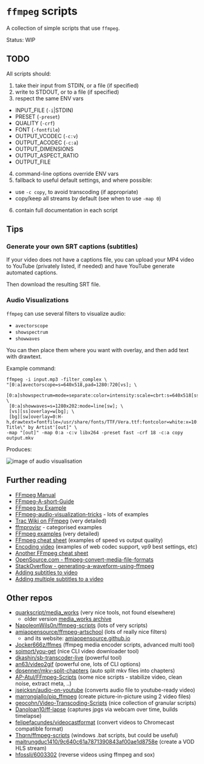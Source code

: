 # `ffmpeg` scripts

A collection of simple scripts that use `ffmpeg`.

Status: WIP

## TODO

All scripts should:

1. take their input from STDIN, or a file (if specified)
2. write to STDOUT, or to a file (if specified)
3. respect the same ENV vars
  - INPUT_FILE (`-i`|STDIN)
  - PRESET (`-preset`)
  - QUALITY (`-crf`)
  - FONT (`-fontfile`)
  - OUTPUT_VCODEC (`-c:v`)
  - OUTPUT_ACODEC (`-c:a`)
  - OUTPUT_DIMENSIONS
  - OUTPUT_ASPECT_RATIO
  - OUTPUT_FILE
4. command-line options override ENV vars
5. fallback to useful default settings, and where possible:
  - use `-c copy`, to avoid transcoding (if appropriate)
  - copy/keep all streams by default (see when to use `-map 0`)
6. contain full documentation in each script

## Tips

### Generate your own SRT captions (subtitles)

If your video does not have a captions file, you can upload your MP4 video to 
YouTube (privately listed, if needed) and have YouTube generate automated 
captions.

Then download the resulting SRT file.

### Audio Visualizations

`ffmpeg` can use several filters to visualize audio: 

 - `avectorscope`
 - `showspectrum`
 - `showwaves`

You can then place them where you want with overlay, and then add text with drawtext.

Example command:

```
ffmpeg -i input.mp3 -filter_complex \
"[0:a]avectorscope=s=640x518,pad=1280:720[vs]; \
 [0:a]showspectrum=mode=separate:color=intensity:scale=cbrt:s=640x518[ss]; \
 [0:a]showwaves=s=1280x202:mode=line[sw]; \
 [vs][ss]overlay=w[bg]; \
 [bg][sw]overlay=0:H-h,drawtext=fontfile=/usr/share/fonts/TTF/Vera.ttf:fontcolor=white:x=10:y=10:text='\"Song Title\" by Artist'[out]" \
-map "[out]" -map 0:a -c:v libx264 -preset fast -crf 18 -c:a copy output.mkv
```

Produces:

![image of audio visualisation](https://i.stack.imgur.com/lLOra.jpg "Output of visualisation")

## Further reading

- [FFmpeg Manual](https://ffmpeg.org/ffmpeg.html)
- [FFmpeg-A-short-Guide](https://github.com/term7/FFmpeg-A-short-Guide)
- [FFmpeg by Example](https://www.ffmpegbyexample.com/)
- [FFmpeg-audio-visualization-tricks](https://lukaprincic.si/development-log/ffmpeg-audio-visualization-tricks) - lots of examples
- [Trac Wiki on FFmpeg](https://trac.ffmpeg.org/wiki) (very detailed)
- [ffmprovisr](https://amiaopensource.github.io/ffmprovisr/) - categorised examples
- [FFmpeg examples](https://hhsprings.bitbucket.io/docs/programming/examples/ffmpeg/index.html) (very detailed)
- [FFmpeg cheat sheet](https://gist.github.com/steven2358/ba153c642fe2bb1e47485962df07c730) (examples of speed vs output quality)
- [Encoding video](https://gist.github.com/Vestride/278e13915894821e1d6f) (examples of web codec support, vp9 best settings, etc)
- [Another FFmpeg cheat sheet](https://gist.github.com/protrolium/e0dbd4bb0f1a396fcb55)
- [OpenSource.com - ffmpeg-convert-media-file-formats](https://opensource.com/article/17/6/ffmpeg-convert-media-file-formats)
- [StackOverflow - generating-a-waveform-using-ffmpeg](https://stackoverflow.com/questions/32254818/generating-a-waveform-using-ffmpeg)
- [Adding subtitles to video](https://gist.github.com/spirillen/af307651c4261383a6d651038a82565d)
- [Adding multiple subtitles to a video](https://gist.github.com/kurlov/32cbe841ea9d2b299e15297e54ae8971?permalink_comment_id=4021455#gistcomment-4021455)

## Other repos

- [quarkscript/media_works](https://github.com/quarkscript/media_works) (very nice tools, not found elsewhere)
  -  older version [media_works archive](https://github.com/quarkscript/media_works/tree/master/archive)
- [NapoleonWils0n/ffmpeg-scripts](https://github.com/NapoleonWils0n/ffmpeg-scripts) (lots of very scripts)
- [amiaopensource/ffmpeg-artschool](https://github.com/amiaopensource/ffmpeg-artschool) (lots of really nice filters)
  - and its website: [amiaopensource.github.io](https://amiaopensource.github.io/ffmpeg-artschool/scripts.html#instructions-for-ffmpeg-scripts)
- [Jocker666z/ffmes](https://github.com/Jocker666z/ffmes) (ffmpeg media encoder scripts, advanced multi tool)
- [soimort/you-get](https://github.com/soimort/you-get#getting-started) (nice CLI video downloader tool)
- [dkashin/sb-transcoder-live](https://github.com/dkashin/sb-transcoder-live) (powerful tool)
- [an63/video2gif](https://github.com/an63/video2gif) (powerful one, lots of CLI options)
- [dpsenner/mkv-split-chapters](https://github.com/dpsenner/mkv-split-chapters) (auto split mkv files into chapters)
- [AP-Atul/FFmpeg-Scripts](https://github.com/AP-Atul/FFmpeg-Scripts) (some nice scripts - stabilize video, clean noise, extract meta, ..)
- [jsejcksn/audio-on-youtube](https://github.com/jsejcksn/audio-on-youtube) (converts audio file to youtube-ready video)
- [marrongiallo/pip_ffmpeg](https://github.com/marrongiallo/pip_ffmpeg) (create picture-in-picture using 2 video files)
- [geocohn/Video-Transcoding-Scripts](https://github.com/geocohn/Video-Transcoding-Scripts) (nice collection of granular scripts)
- [Danoloan10/ff-lapse](https://github.com/Danoloan10/ff-lapse) (captures jpgs via webcam over time, builds timelapse)
- [felipefacundes/videocastformat](https://github.com/felipefacundes/videocastformat) (convert videos to Chromecast compatible format)
- [Thqrn/ffmpeg-scripts](https://github.com/Thqrn/ffmpeg-scripts) (windows .bat scripts, but could be useful)
- [maitrungduc1410/9c640c61a7871390843af00ae1d8758e](https://gist.github.com/maitrungduc1410/9c640c61a7871390843af00ae1d8758e) (create a VOD HLS stream)
- [hfossli/6003302](https://gist.github.com/hfossli/6003302) (reverse videos using ffmpeg and sox)

